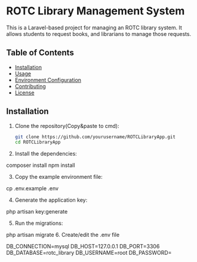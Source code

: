 # ROTC Library Management System

This is a Laravel-based project for managing an ROTC library system. It allows students to request books, and librarians to manage those requests.

## Table of Contents

- [Installation](#installation)
- [Usage](#usage)
- [Environment Configuration](#environment-configuration)
- [Contributing](#contributing)
- [License](#license)

## Installation

1. Clone the repository(Copy&paste to cmd):
   ```bash
   git clone https://github.com/yourusername/ROTCLibraryApp.git
   cd ROTCLibraryApp

2. Install the dependencies:

composer install
npm install

3. Copy the example environment file:

cp .env.example .env

4. Generate the application key:

php artisan key:generate

5. Run the migrations:

php artisan migrate
6. Create/edit the .env file

DB_CONNECTION=mysql
DB_HOST=127.0.0.1
DB_PORT=3306
DB_DATABASE=rotc_library
DB_USERNAME=root
DB_PASSWORD=